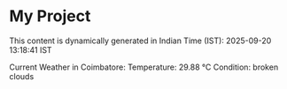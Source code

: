 # My Project

This content is dynamically generated in Indian Time (IST): 2025-09-20 13:18:41 IST


Current Weather in Coimbatore:
Temperature: 29.88 °C
Condition: broken clouds
